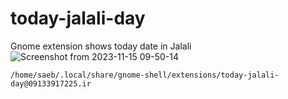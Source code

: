 # today-jalali-day
Gnome extension shows today date in Jalali
![Screenshot from 2023-11-15 09-50-14](https://github.com/sae13/today-jalali-day/assets/17175994/5f89062c-7277-41c0-8fcf-9f7182489e94)


`/home/saeb/.local/share/gnome-shell/extensions/today-jalali-day@09133917225.ir`


